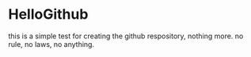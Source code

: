 # HelloGithub
this is a simple test for creating the github respository, nothing more.
no rule, no laws, no anything.

